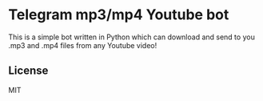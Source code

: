 # Telegram mp3/mp4 Youtube bot

This is a simple bot written in Python which can download and send to you .mp3 and .mp4 files from any Youtube video!

License
----

MIT

